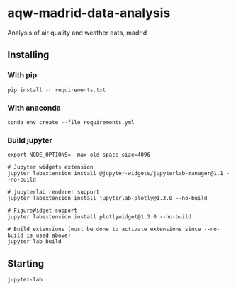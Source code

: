 # aqw-madrid-data-analysis
Analysis of air quality and weather data, madrid

## Installing

### With pip

```
pip install -r requirements.txt
```

### With anaconda

```
conda env create --file requirements.yml
```

### Build jupyter

```
export NODE_OPTIONS=--max-old-space-size=4096

# Jupyter widgets extension
jupyter labextension install @jupyter-widgets/jupyterlab-manager@1.1 --no-build

# jupyterlab renderer support
jupyter labextension install jupyterlab-plotly@1.3.0 --no-build

# FigureWidget support
jupyter labextension install plotlywidget@1.3.0 --no-build

# Build extensions (must be done to activate extensions since --no-build is used above)
jupyter lab build
```

## Starting

```
jupyter-lab
```
